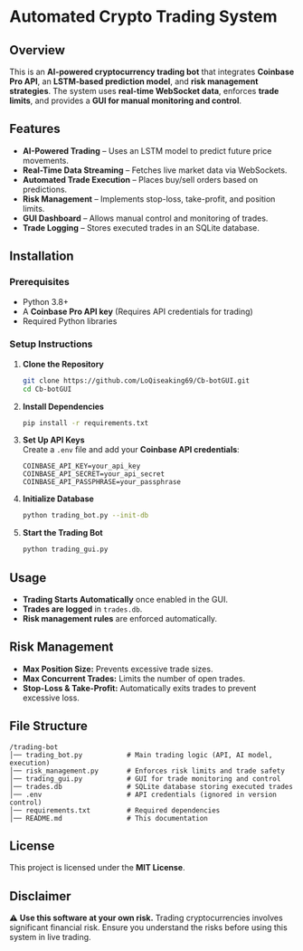 # Automated Crypto Trading System

## Overview
This is an **AI-powered cryptocurrency trading bot** that integrates **Coinbase Pro API**, an **LSTM-based prediction model**, and **risk management strategies**. The system uses **real-time WebSocket data**, enforces **trade limits**, and provides a **GUI for manual monitoring and control**.

## Features
- **AI-Powered Trading** – Uses an LSTM model to predict future price movements.
- **Real-Time Data Streaming** – Fetches live market data via WebSockets.
- **Automated Trade Execution** – Places buy/sell orders based on predictions.
- **Risk Management** – Implements stop-loss, take-profit, and position limits.
- **GUI Dashboard** – Allows manual control and monitoring of trades.
- **Trade Logging** – Stores executed trades in an SQLite database.

## Installation

### Prerequisites
- Python 3.8+
- A **Coinbase Pro API key** (Requires API credentials for trading)
- Required Python libraries

### Setup Instructions

1. **Clone the Repository**
   ```bash
   git clone https://github.com/LoQiseaking69/Cb-botGUI.git
   cd Cb-botGUI
   ```

2. **Install Dependencies**
   ```bash
   pip install -r requirements.txt
   ```

3. **Set Up API Keys**  
   Create a `.env` file and add your **Coinbase API credentials**:
   ```plaintext
   COINBASE_API_KEY=your_api_key
   COINBASE_API_SECRET=your_api_secret
   COINBASE_API_PASSPHRASE=your_passphrase
   ```

4. **Initialize Database**  
   ```bash
   python trading_bot.py --init-db
   ```

5. **Start the Trading Bot**  
   ```bash
   python trading_gui.py
   ```

## Usage

- **Trading Starts Automatically** once enabled in the GUI.
- **Trades are logged** in `trades.db`.
- **Risk management rules** are enforced automatically.

## Risk Management
- **Max Position Size:** Prevents excessive trade sizes.
- **Max Concurrent Trades:** Limits the number of open trades.
- **Stop-Loss & Take-Profit:** Automatically exits trades to prevent excessive loss.

## File Structure

```
/trading-bot
│── trading_bot.py           # Main trading logic (API, AI model, execution)
│── risk_management.py       # Enforces risk limits and trade safety
│── trading_gui.py           # GUI for trade monitoring and control
│── trades.db                # SQLite database storing executed trades
│── .env                     # API credentials (ignored in version control)
│── requirements.txt         # Required dependencies
│── README.md                # This documentation
```

## License
This project is licensed under the **MIT License**.

## Disclaimer
⚠ **Use this software at your own risk.** Trading cryptocurrencies involves significant financial risk. Ensure you understand the risks before using this system in live trading.

